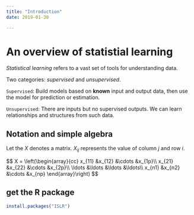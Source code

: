 ```yaml
---
title: "Introduction"
date: 2019-01-30

---
```


# An overview of statistial learning
*Statistical learning* refers to a vast set of tools for understanding
data.

Two categories: *supervised* and *unsupervised*.

<code>Supervised</code>: Build models based on **known** input and output data, then use the model
for prediction or estimation.

<code>Unsupervised</code>: There are inputs but no supervised outputs. We can learn
relationships and structures from such data.

## Notation and simple algebra

Let the $X$ denotes a matrix. $X_{ij}$ represents the value of column
$j$ and row $i$.

<div>
$$
X = 
\left(\begin{array}{cc}
x_{11} &x_{12} &\cdots &x_{1p}\\ 
x_{21} &x_{22} &\cdots &x_{2p}\\
\ldots &\ldots &\ldots &\ldots\\
x_{n1} &x_{n2} &\cdots &x_{np}
\end{array}\right)
$$
</div>

## get the R package
```r
install.packages("ISLR")
```



